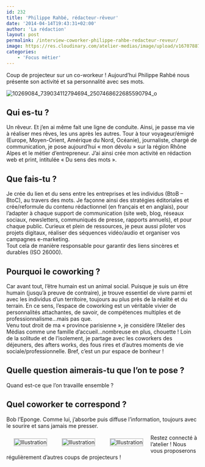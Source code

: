 ```yaml
---
id: 232
title: 'Philippe Rahbé, rédacteur-rêveur'
date: '2014-04-14T19:43:31+02:00'
author: 'La rédaction'
layout: post
permalink: /interview-coworker-philippe-rahbe-redacteur-reveur/
image: https://res.cloudinary.com/atelier-medias/image/upload/v1670788745/blog/fnunhy7qhakp0c1mv7kt.jpg
categories:
    - 'Focus métier'
---
```


Coup de projecteur sur un co-workeur ! Aujourd’hui Philippe Rahbé nous présente son activité et sa personnalité avec ses mots.

![10269084_739034112794694_2507468622685590794_o](https://res.cloudinary.com/atelier-medias/image/upload/v1670788745/blog/fnunhy7qhakp0c1mv7kt.jpg)

## Qui es-tu ?

Un rêveur. Et j’en ai même fait une ligne de conduite. Ainsi, je passe ma vie à réaliser mes rêves, les uns après les autres. Tour à tour voyageur/émigré (Europe, Moyen-Orient, Amérique du Nord, Océanie), journaliste, chargé de communication, je pose aujourd’hui « mon dévolu » sur la région Rhône Alpes et le métier d’entrepreneur. J’ai ainsi crée mon activité en rédaction web et print, intitulée « Du sens des mots ».

## Que fais-tu ?

Je crée du lien et du sens entre les entreprises et les individus (BtoB – BtoC), au travers des mots. Je façonne ainsi des stratégies éditoriales et crée/reformule du contenu rédactionnel (en français et en anglais), pour l’adapter à chaque support de communication (site web, blog, réseaux sociaux, newsletters, communiqués de presse, rapports annuels), et pour chaque public. Curieux et plein de ressources, je peux aussi piloter vos projets digitaux, réaliser des séquences vidéo/audio et organiser vos campagnes e-marketing.  
Tout cela de manière responsable pour garantir des liens sincères et durables (ISO 26000).

## Pourquoi le coworking ?

Car avant tout, l’être humain est un animal social. Puisque je suis un être humain (jusqu’à preuve de contraire), je trouve essentiel de vivre parmi et avec les individus d’un territoire, toujours au plus près de la réalité et du terrain. En ce sens, l’espace de coworking est un véritable vivier de personnalités attachantes, de savoir, de compétences multiples et de professionnalisme…mais pas que.  
Venu tout droit de ma « province parisienne », je considère l’Atelier des Médias comme une famille d’accueil…nombreuse en plus, chouette ! Loin de la solitude et de l’isolement, je partage avec les coworkers des déjeuners, des afters works, des fous rires et d’autres moments de vie sociale/professionnelle. Bref, c’est un pur espace de bonheur !

## Quelle question aimerais-tu que l’on te pose ?

Quand est-ce que l’on travaille ensemble ?

## Quel coworker te correspond ?

Bob l’Eponge. Comme lui, j’absorbe puis diffuse l’information, toujours avec le sourire et sans jamais me presser.

 <style type="text/css">
			#gallery-3 {
				margin: auto;
			}
			#gallery-3 .gallery-item {
				float: left;
				margin-top: 10px;
				text-align: center;
				width: 25%;
			}
			#gallery-3 img {
				border: 2px solid #cfcfcf;
			}
			#gallery-3 .gallery-caption {
				margin-left: 0;
			}
			/* see gallery_shortcode() in wp-includes/media.php */
		</style>

<div class="gallery galleryid-232 gallery-columns-4 gallery-size-thumbnail" id="gallery-3"><dl class="gallery-item"> <dt class="gallery-icon landscape"> <img src="https://res.cloudinary.com/atelier-medias/image/upload/v1670788747/blog/zwky0oambyzizaye4jxf.jpg" alt="Illustration"> </dt></dl><dl class="gallery-item"> <dt class="gallery-icon landscape"> <img src="https://res.cloudinary.com/atelier-medias/image/upload/v1670791263/blog/vcmlersa2e48szcuhlpx.jpg" alt="Illustration"> </dt></dl><dl class="gallery-item"> <dt class="gallery-icon landscape"> <img src="https://res.cloudinary.com/atelier-medias/image/upload/v1670791439/blog/erdtyxuedr4eovwsaxlb.jpg" alt="Illustration"> </dt></dl>   
 </div>Restez connecté à l’atelier ! Nous vous proposerons régulièrement d’autres coups de projecteurs !
